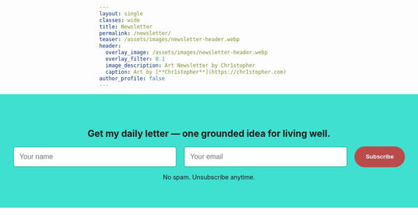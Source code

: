```yaml
---
layout: single
classes: wide
title: Newsletter
permalink: /newsletter/
teaser: /assets/images/newsletter-header.webp
header:
  overlay_image: /assets/images/newsletter-header.webp
  overlay_filter: 0.1
  image_description: Art Newsletter by Chr1stopher
  caption: Art by [**Chr1stopher**](https://chr1stopher.com)
author_profile: false
---
```

<style>
  #newsletterFormWrapper {
    width: 100vw;
    margin-left: calc(50% - 50vw);
    background-color: #40E0D0;
    padding: 3rem 0;
    text-align: center;
  }

  #newsletterFormWrapper form {
    max-width: 900px;
    margin: 0 auto;
    display: flex;
    flex-wrap: wrap;
    justify-content: center;
    gap: 1rem;
  }

  #newsletterFormWrapper input[type="text"],
  #newsletterFormWrapper input[type="email"] {
    flex: 1 1 280px;
    min-width: 220px;
    padding: 0.8rem;
    border: 2px solid #30c5b6;
    border-radius: 6px;
    font-size: 1rem;
  }

  #newsletterFormWrapper button {
    background-color: #b94b4b;
    color: white;
    font-weight: 600;
    border: none;
    border-radius: 100px;
    padding: 0.8rem 1.6rem;
    cursor: pointer;
    transition: background-color .3s ease, transform .2s ease;
  }

  #newsletterFormWrapper button:hover {
    background-color: #30c5b6;
    transform: scale(1.05);
  }
</style>

<section id="newsletterFormWrapper">
 <h2 class="hero-title animate-slide-up">Get my daily letter — one grounded idea for living well.</h2>
  <form action="https://mail.nanakasha.com/subscribe" method="POST">
    <input type="text" name="name" placeholder="Your name" required>
    <input type="email" name="email" placeholder="Your email" required>
    <input type="hidden" name="list" value="J1vJg86fQyfkjB72mTmpfA">
    <input type="hidden" name="subform" value="yes">
    <button type="submit">Subscribe</button>
  </form>
  <p>No spam. Unsubscribe anytime.</p>
</section>
